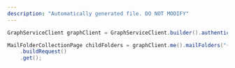 ```yaml
---
description: "Automatically generated file. DO NOT MODIFY"
---
```

<!-- markdownlint-disable MD041 -->

```java
GraphServiceClient graphClient = GraphServiceClient.builder().authenticationProvider( authProvider ).buildClient();

MailFolderCollectionPage childFolders = graphClient.me().mailFolders("{id}").childFolders()
    .buildRequest()
    .get();
```
